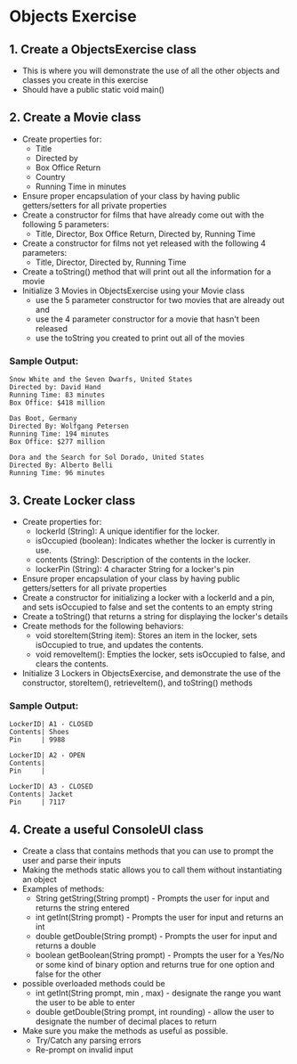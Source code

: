 # Objects Exercise
## 1. Create a ObjectsExercise class
* This is where you will demonstrate the use of all the other objects and classes you create in this exercise
* Should have a public static void main() 
## 2. Create a Movie class
* Create properties for:
  * Title
  * Directed by
  * Box Office Return
  * Country
  * Running Time in minutes
* Ensure proper encapsulation of your class by having public getters/setters for all private properties 
* Create a constructor for films that have already come out with the following 5 parameters:
  * Title, Director, Box Office Return, Directed by, Running Time
* Create a constructor for films not yet released with the following 4 parameters:
  * Title, Director, Directed by, Running Time
* Create a toString() method that will print out all the information for a movie
* Initialize 3 Movies in ObjectsExercise using your Movie class
  * use the 5 parameter constructor for two movies that are already out and 
  * use the 4 parameter constructor for a movie that hasn't been released 
  * use the toString you created to print out all of the movies
### Sample Output:
```
Snow White and the Seven Dwarfs, United States 
Directed by: David Hand
Running Time: 83 minutes
Box Office: $418 million

Das Boot, Germany 
Directed By: Wolfgang Petersen
Running Time: 194 minutes
Box Office: $277 million

Dora and the Search for Sol Dorado, United States
Directed By: Alberto Belli
Running Time: 96 minutes
```
## 3. Create Locker class
* Create properties for:
  * lockerId (String): A unique identifier for the locker.
  * isOccupied (boolean): Indicates whether the locker is currently in use.
  * contents (String): Description of the contents in the locker.
  * lockerPin (String): 4 character String for a locker's pin
* Ensure proper encapsulation of your class by having public getters/setters for all private properties
* Create a constructor for initializing a locker with a lockerId and a pin, and sets isOccupied to false and set the contents to an empty string
* Create a toString() that returns a string for displaying the locker's details
* Create methods for the following behaviors:
  * void storeItem(String item): Stores an item in the locker, sets isOccupied to true, and updates the contents.
  * void removeItem(): Empties the locker, sets isOccupied to false, and clears the contents.
* Initialize 3 Lockers in ObjectsExercise, and demonstrate the use of the constructor, storeItem(), retrieveItem(), and toString() methods
### Sample Output:
```
LockerID| A1 - CLOSED
Contents| Shoes
Pin     | 9988

LockerID| A2 - OPEN
Contents| 
Pin     | 

LockerID| A3 - CLOSED
Contents| Jacket
Pin     | 7117
```

## 4. Create a useful ConsoleUI class
* Create a class that contains methods that you can use to prompt the user and parse their inputs
* Making the methods static allows you to call them without instantiating an object
* Examples of methods:
  * String getString(String prompt) - Prompts the user for input and returns the string entered
  * int getInt(String prompt) - Prompts the user for input and returns an int
  * double getDouble(String prompt) - Prompts the user for input and returns a double 
  * boolean getBoolean(String prompt) - Prompts the user for a Yes/No or some kind of binary option and returns true for one option and false for the other
* possible overloaded methods could be
  * int getInt(String prompt, min , max) - designate the range you want the user to be able to enter
  * double getDouble(String prompt, int rounding) - allow the user to designate the number of decimal places to return
* Make sure you make the methods as useful as possible. 
  * Try/Catch any parsing errors
  * Re-prompt on invalid input

